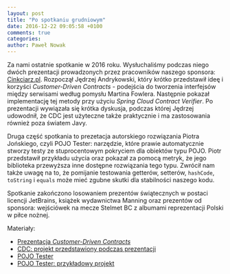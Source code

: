 ```yaml
---
layout: post
title: "Po spotkaniu grudniowym"
date: 2016-12-22 09:05:58 +0100
comments: true
categories: 
author: Paweł Nowak
---
```

Za nami ostatnie spotkanie w 2016 roku. Wysłuchaliśmy podczas niego dwóch prezentacji prowadzonych przez pracowników naszego sponsora: 
<a href="http://www.cinkciarz.pl/" traget="_blank">Cinkciarz.pl</a>. Rozpoczął Jędrzej Andrykowski, który krótko przedstawił ideę i korzyści
<i>Customer-Driven Contracts</i> - podejścia do tworzenia interfejsów między serwisami według pomysłu Martina Fowlera. Następnie pokazał 
implementację tej metody przy użyciu <i>Spring Cloud Contract Verifier</i>. Po prezentacji wywiązała się krótka dyskusja, podczas której
Jędrzej udowodnił, że CDC jest użyteczne także praktycznie i ma zastosowania również poza światem Javy.

Druga część spotkania to prezetacja autorskiego rozwiązania Piotra Jońskiego, czyli POJO Tester: narzędzie, które prawie automatycznie
stworzy testy ze stuprocentowym pokryciem dla obiektów typu POJO. Piotr przedstawił przykładu użycia oraz pokazał za pomocą metryk, że
jego biblioteka przewyższa inne dostępne rozwiązania tego typu. Zwrócił nam także uwagę na to, że pomijanie testowania getterów, setterów, 
<code>hashCode</code>, <code>toString</code> i <code>equals</code> może mieć zgubne skutki dla stabilności naszego kodu.

<!-- more --> 

Spotkanie zakończono losowaniem prezentów świątecznych w postaci licencji JetBrains, książek wydawnictwa Manning oraz prezentów od sponsora:
wejściówek na mecze Stelmet BC z albumami reprezentacji Polski w piłce nożnej.

<p>Materiały:
<ul>
<li><a href="http://jug.zgora.pl/files/cdc2.html">Prezentacja <i>Customer-Driven Contracts</i></a></li>
<li><a href="https://github.com/zielona-gora-jug/consumer-driven-contracts">CDC: projekt przedstawiony podczas prezentacji</a>
<li><a href="http://pojo.pl">POJO Tester</a></li>
<li><a href="https://github.com/zielona-gora-jug/pojo-tester-jug">POJO Tester: przykładowy projekt</a></li>
</ul>

